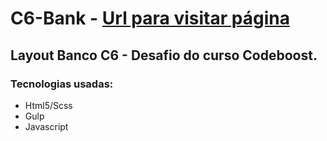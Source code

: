 #  C6-Bank - <a href="https://c6-bank-jclaudio.vercel.app/" target="_blank">Url para visitar página</a>
##  Layout Banco C6 - Desafio do curso Codeboost. 

###  Tecnologias usadas: 
- Html5/Scss
- Gulp
- Javascript


